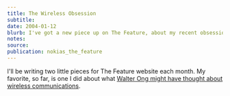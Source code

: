 ```yaml
---
title: The Wireless Obsession
subtitle:
date: 2004-01-12
blurb: I've got a new piece up on The Feature, about my recent obsession with doing things wirelessly.
notes:
source:
publication: nokias_the_feature
---
```


I'll be writing two little pieces for The Feature website each month. My favorite, so far, is one I did about what [Walter Ong might have thought about wireless communications](http://www.thefeature.com/article?articleid=100290).
